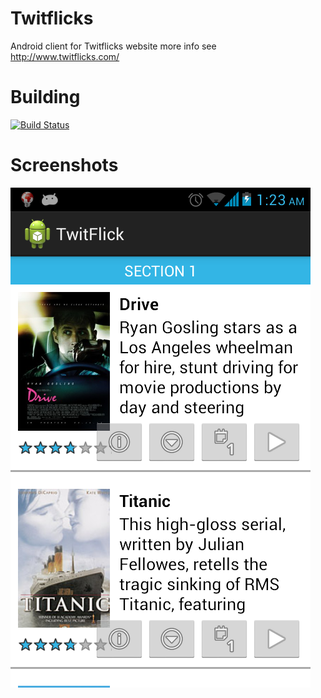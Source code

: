 Twitflicks
==========

Android client for Twitflicks website more info see http://www.twitflicks.com/

Building
===============
[![Build Status](https://travis-ci.org/QVDev/TravisCIExample.png)](https://travis-ci.org/QVDev/Twitflicks)

Screenshots
===============
![Alt text](/screens/device-2013-08-14-002344.png "Optional title")



